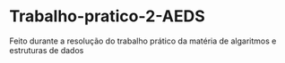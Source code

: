 # Trabalho-pratico-2-AEDS
Feito durante a resolução do trabalho prático da matéria de algaritmos e estruturas de dados
